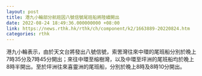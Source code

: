 ```yaml
---
layout: post
title: 港九小輪部分航班因八號信號尾班船將陸續開出
date: 2022-08-24 18:49:36.000000000 +08:00
link: https://news.rthk.hk/rthk/ch/component/k2/1663889-20220824.htm
categories: rthk
---
```


港九小輪表示，由於天文台將發出八號信號，索罟灣往來中環的尾班船分別於晚上7時35分及7時45分開出；來往中環至榕樹灣，以及中環至坪洲的尾班船均於晚上8時半開出。至於坪洲往來喜靈洲的尾班船，分別於晚上8時及8時10分開出。
